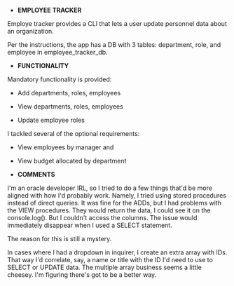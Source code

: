 * **EMPLOYEE TRACKER**

Employe tracker provides a CLI that lets a user update personnel data about an organization. 

Per the instructions, the app has a DB with 3 tables: department, role, and employee in employee_tracker_db.

* **FUNCTIONALITY**

Mandatory functionality is provided: 

  * Add departments, roles, employees

  * View departments, roles, employees

  * Update employee roles

I tackled several of the optional requirements: 

  * View employees by manager and 

  * View budget allocated by department 

* **COMMENTS**

I'm an oracle developer IRL, so I tried to do a few things that'd be more aligned with how I'd probably work. Namely, I tried using stored procedures instead of direct queries. It was fine for the ADDs, but I had problems with the VIEW procedures. They would return the data, I could see it on the console.log(). But I couldn't access the columns. The issue would immediately disappear when I used a SELECT statement. 

The reason for this is still a mystery.

In cases where I had a dropdown in inquirer, I create an extra array with IDs. That way I'd correlate, say, a name or title with the ID I'd need to use to SELECT or UPDATE data. The multiple array business seems a little cheesey. I'm figuring there's got to be a better way.  
